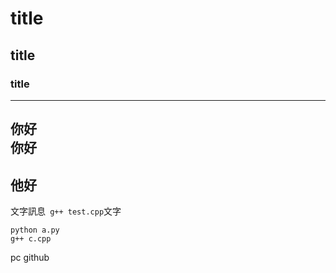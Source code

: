# title
## title
### title
----
你好<br>
你好
----
他好
----
文字訊息``` g++ test.cpp```文字
```
python a.py
g++ c.cpp
```
pc
github